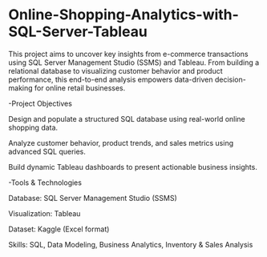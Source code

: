 # Online-Shopping-Analytics-with-SQL-Server-Tableau

This project aims to uncover key insights from e-commerce transactions using SQL Server Management Studio (SSMS) and Tableau. From building a relational database to visualizing customer behavior and product performance, this end-to-end analysis empowers data-driven decision-making for online retail businesses.

-Project Objectives

Design and populate a structured SQL database using real-world online shopping data.

Analyze customer behavior, product trends, and sales metrics using advanced SQL queries.

Build dynamic Tableau dashboards to present actionable business insights.

-Tools & Technologies

Database: SQL Server Management Studio (SSMS)

Visualization: Tableau

Dataset: Kaggle (Excel format)

Skills: SQL, Data Modeling, Business Analytics, Inventory & Sales Analysis
